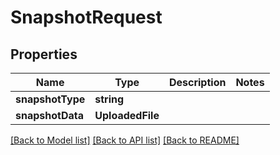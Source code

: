 # SnapshotRequest

## Properties
Name | Type | Description | Notes
------------ | ------------- | ------------- | -------------
**snapshotType** | **string** |  | 
**snapshotData** | **UploadedFile** |  | 

[[Back to Model list]](../README.md#documentation-for-models) [[Back to API list]](../README.md#documentation-for-api-endpoints) [[Back to README]](../README.md)


